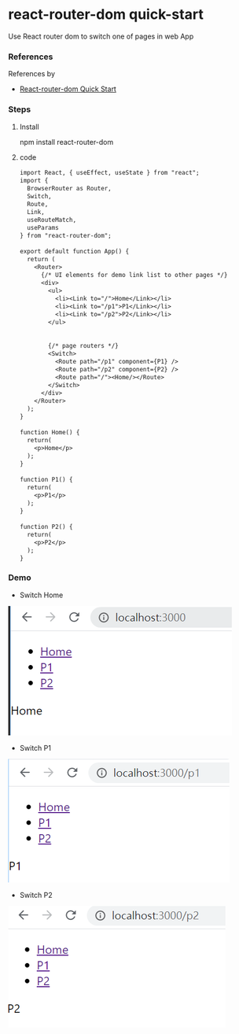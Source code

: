 # react-router-dom quick-start
Use React router dom to switch one of pages in web App

### References 
References by 

- [React-router-dom Quick Start](https://reactrouter.com/web/guides/quick-start) 

### Steps
 1. Install
 
     npm install react-router-dom
 
 2. code 
 
        import React, { useEffect, useState } from "react";
        import {
          BrowserRouter as Router,
          Switch,
          Route,
          Link,
          useRouteMatch,
          useParams
        } from "react-router-dom";
        
        export default function App() {
          return (
            <Router>
              {/* UI elements for demo link list to other pages */}
              <div>
                <ul>
                  <li><Link to="/">Home</Link></li>
                  <li><Link to="/p1">P1</Link></li>
                  <li><Link to="/p2">P2</Link></li>
                </ul>
        
        
                {/* page routers */}
                <Switch>
                  <Route path="/p1" component={P1} />
                  <Route path="/p2" component={P2} />
                  <Route path="/"><Home/></Route>
                </Switch>
              </div>
            </Router>
          );
        }
        
        function Home() {
          return(
            <p>Home</p>
          );
        }
        
        function P1() {
          return(
            <p>P1</p>
          );
        }
        
        function P2() {
          return(
            <p>P2</p>
          );
        }

### Demo 

- Switch Home

![Switch Home](https://github.com/u0652804/CreateFullStackWithJS/blob/main/note_3rd/react-router-dom/img/demo1.PNG)

- Switch P1

![Switch P1](https://github.com/u0652804/CreateFullStackWithJS/blob/main/note_3rd/react-router-dom/img/demo2.PNG)

- Switch P2

![Switch P2](https://github.com/u0652804/CreateFullStackWithJS/blob/main/note_3rd/react-router-dom/img/demo3.PNG)
